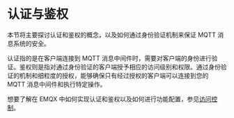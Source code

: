 # 认证与鉴权

本节将主要探讨认证和鉴权的概念，以及如何通过身份验证机制来保证 MQTT 消息系统的安全。

认证指的是在客户端连接到 MQTT 消息中间件时，需要对客户端的身份进行验证。鉴权则是指对通过身份验证的客户端授予相应的访问级别和权限。通过身份验证的机制和细粒度的授权，能够确保只有经过授权的客户端可以连接到您的 MQTT 消息中间件和执行特定操作。

想要了解在 EMQX 中如何实现认证和鉴权以及如何进行功能配置，参见[访问控制](../access-control/.overview.md)。
